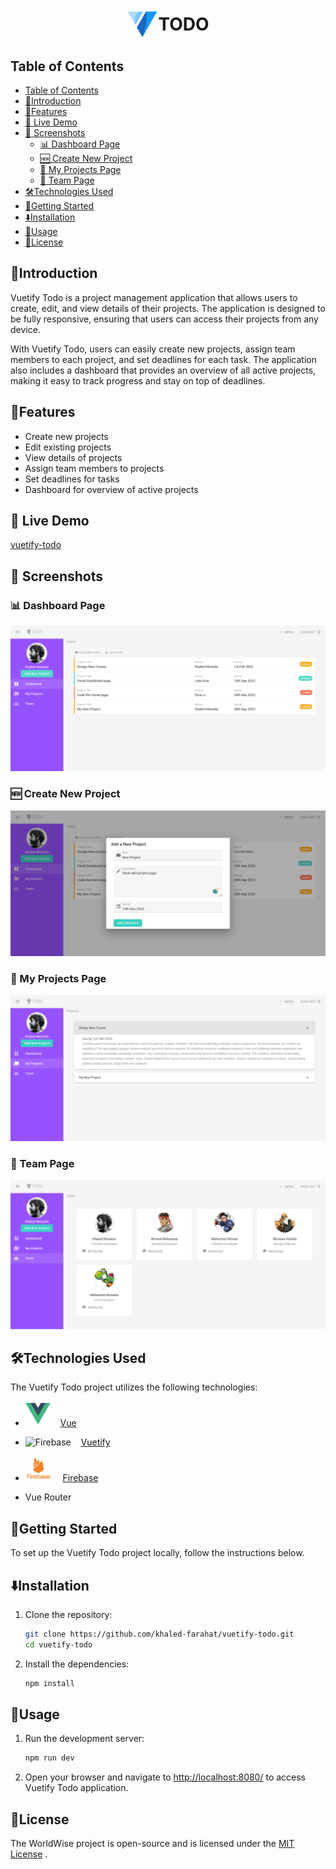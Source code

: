 <h1 align="center"><span style="display:flex; justify-content:center; align-items:center;"><img src="./screenshots/logo.svg" width="50" height="50"/>TODO</span></h1>

## Table of Contents

- [Table of Contents](#table-of-contents)
- [👋Introduction](#introduction)
- [🌟Features](#features)
- [🚀 Live Demo](#-live-demo)
- [📸 Screenshots](#-screenshots)
  - [📊 Dashboard Page](#-dashboard-page)
  - [🆕 Create New Project](#-create-new-project)
  - [📁 My Projects Page](#-my-projects-page)
  - [👥 Team Page](#-team-page)
- [🛠️Technologies Used](#️technologies-used)
- [🏁Getting Started](#getting-started)
- [⬇️Installation](#️installation)
- [🔧Usage](#usage)
- [📄License](#license)

## 👋Introduction

Vuetify Todo is a project management application that allows users to create, edit, and view details of their projects. The application is designed to be fully responsive, ensuring that users can access their projects from any device.

With Vuetify Todo, users can easily create new projects, assign team members to each project, and set deadlines for each task. The application also includes a dashboard that provides an overview of all active projects, making it easy to track progress and stay on top of deadlines.

## 🌟Features

- Create new projects
- Edit existing projects
- View details of projects
- Assign team members to projects
- Set deadlines for tasks
- Dashboard for overview of active projects

## 🚀 Live Demo

[vuetify-todo](https://world-wise-ts.netlify.app/)

## 📸 Screenshots

### 📊 Dashboard Page

![Home Page](./screenshots/dashboard.png)

### 🆕 Create New Project

![Pricing Page](./screenshots/create-project.png)

### 📁 My Projects Page

![About Page](./screenshots/my-projects.png)

### 👥 Team Page

![Login Page](./screenshots/team.png)

## 🛠️Technologies Used

The Vuetify Todo project utilizes the following technologies:

- <img src="https://raw.githubusercontent.com/github/explore/80688e429a7d4ef2fca1e82350fe8e3517d3494d/topics/vue/vue.png" alt="Vue.js" width="40" height="40"/> &nbsp; &nbsp;[Vue](https://vuejs.org/)

- <img src="https://seeklogo.com/images/V/vuetify-logo-3BCF73C928-seeklogo.com.png" alt="Firebase" width="40" height="40"/> &nbsp; &nbsp;[Vuetify](https://vuetifyjs.com/)

- <img src="https://raw.githubusercontent.com/devicons/devicon/master/icons/firebase/firebase-plain-wordmark.svg" alt="Firebase" width="40" height="40"/> &nbsp; &nbsp; [Firebase](https://firebase.google.com/)

- Vue Router

## 🏁Getting Started

To set up the Vuetify Todo project locally, follow the instructions below.

## ⬇️Installation

1. Clone the repository:

   ```bash
   git clone https://github.com/khaled-farahat/vuetify-todo.git
   cd vuetify-todo
   ```

1. Install the dependencies:

   ```bash
   npm install
   ```

## 🔧Usage

1. Run the development server:

   ```bash
   npm run dev
   ```

1. Open your browser and navigate to [http://localhost:8080/](http://localhost:8080/) to access Vuetify Todo application.


## 📄License

The WorldWise project is open-source and is licensed under the [MIT License](LICENSE) .
